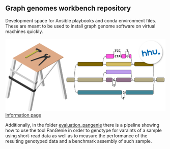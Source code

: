 ## Graph genomes workbench repository

Development space for Ansible playbooks and conda environment files. These are meant to be used to install graph genome software on virtual machines quickly. 

 ![Workbench logo](/denbi_gg/logo_trans.png) [Information page](https://diltheylab.github.io/graph-genome-workbench/) 

Additionally, in the folder [evaluation_pangenie](https://github.com/DiltheyLab/graph-genome-workbench/evaluation_pangenie/) there is a pipeline showing how to use the tool PanGenie in order to genotype for varaints of a sample using short-read data as well as to measure the performance of the resulting genotyped data and a benchmark assembly of such sample.

